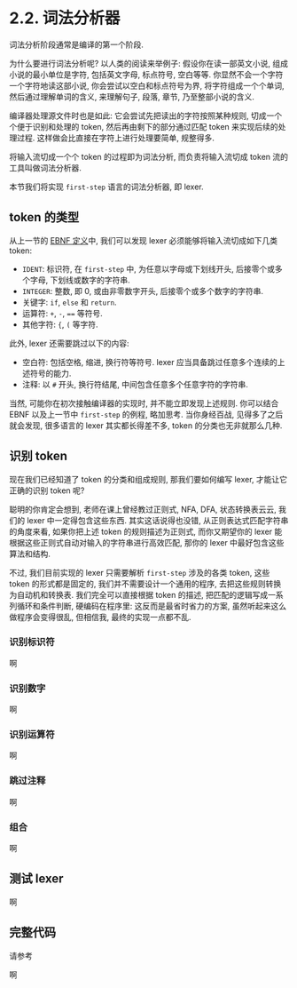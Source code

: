# 2.2. 词法分析器

词法分析阶段通常是编译的第一个阶段.

为什么要进行词法分析呢? 以人类的阅读来举例子: 假设你在读一部英文小说, 组成小说的最小单位是字符, 包括英文字母, 标点符号, 空白等等. 你显然不会一个字符一个字符地读这部小说, 你会尝试以空白和标点符号为界, 将字符组成一个个单词, 然后通过理解单词的含义, 来理解句子, 段落, 章节, 乃至整部小说的含义.

编译器处理源文件时也是如此: 它会尝试先把读出的字符按照某种规则, 切成一个个便于识别和处理的 token, 然后再由剩下的部分通过匹配 token 来实现后续的处理过程. 这样做会比直接在字符上进行处理要简单, 规整得多.

将输入流切成一个个 token 的过程即为词法分析, 而负责将输入流切成 token 流的工具叫做词法分析器.

本节我们将实现 `first-step` 语言的词法分析器, 即 lexer.

## token 的类型

从上一节的 [EBNF 定义](step-by-step/beginning.md?id=ebnf-格式的语法定义)中, 我们可以发现 lexer 必须能够将输入流切成如下几类 token:

* `IDENT`: 标识符, 在 `first-step` 中, 为任意以字母或下划线开头, 后接零个或多个字母, 下划线或数字的字符串.
* `INTEGER`: 整数, 即 0, 或由非零数字开头, 后接零个或多个数字的字符串.
* 关键字: `if`, `else` 和 `return`.
* 运算符: `+`, `-`, `==` 等符号.
* 其他字符: `{`, `(` 等字符.

此外, lexer 还需要跳过以下的内容:

* 空白符: 包括空格, 缩进, 换行符等符号. lexer 应当具备跳过任意多个连续的上述符号的能力.
* 注释: 以 `#` 开头, 换行符结尾, 中间包含任意多个任意字符的字符串.

当然, 可能你在初次接触编译器的实现时, 并不能立即发现上述规则. 你可以结合 EBNF 以及上一节中 `first-step` 的例程, 略加思考. 当你身经百战, 见得多了之后就会发现, 很多语言的 lexer 其实都长得差不多, token 的分类也无非就那么几种.

## 识别 token

现在我们已经知道了 token 的分类和组成规则, 那我们要如何编写 lexer, 才能让它正确的识别 token 呢?

聪明的你肯定会想到, 老师在课上曾经教过正则式, NFA, DFA, 状态转换表云云, 我们的 lexer 中一定得包含这些东西. 其实这话说得也没错, 从正则表达式匹配字符串的角度来看, 如果你把上述 token 的规则描述为正则式, 而你又期望你的 lexer 能根据这些正则式自动对输入的字符串进行高效匹配, 那你的 lexer 中最好包含这些算法和结构.

不过, 我们目前实现的 lexer 只需要解析 `first-step` 涉及的各类 token, 这些 token 的形式都是固定的, 我们并不需要设计一个通用的程序, 去把这些规则转换为自动机和转换表. 我们完全可以直接根据 token 的描述, 把匹配的逻辑写成一系列循环和条件判断, 硬编码在程序里: 这反而是最省时省力的方案, 虽然听起来这么做程序会变得很乱, 但相信我, 最终的实现一点都不乱.

### 识别标识符

啊

### 识别数字

啊

### 识别运算符

啊

### 跳过注释

啊

### 组合

啊

## 测试 lexer

啊

## 完整代码

请参考

啊
